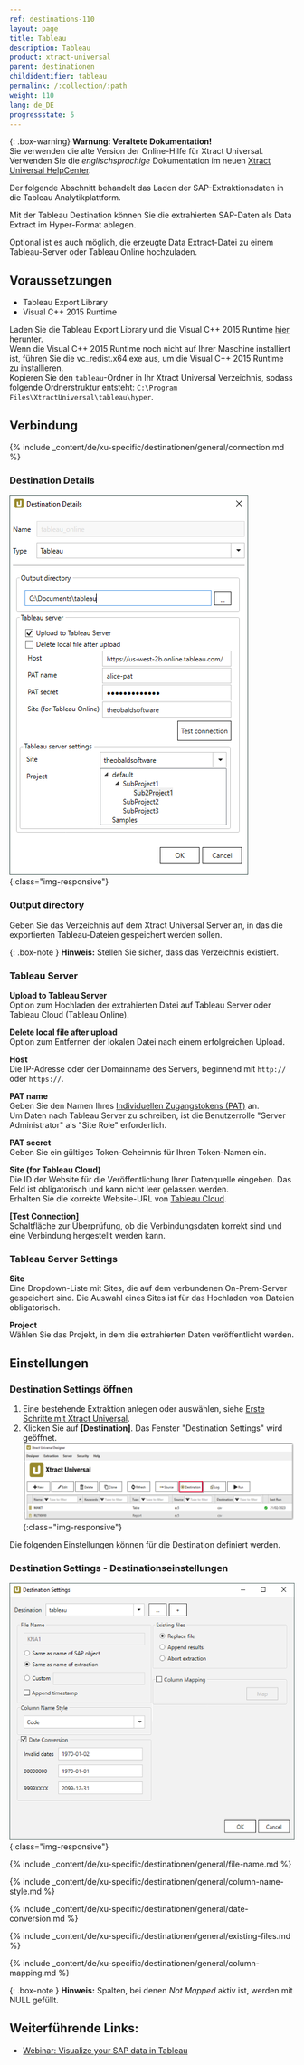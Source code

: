 ```yaml
---
ref: destinations-110
layout: page
title: Tableau
description: Tableau
product: xtract-universal
parent: destinationen
childidentifier: tableau
permalink: /:collection/:path
weight: 110
lang: de_DE
progressstate: 5
---
```


{: .box-warning}
**Warnung: Veraltete Dokumentation!** <br>
Sie verwenden die alte Version der Online-Hilfe für Xtract Universal.<br>
Verwenden Sie die *englischsprachige* Dokumentation im neuen [Xtract Universal HelpCenter](https://helpcenter.theobald-software.com/xtract-universal/documentation/introduction/).


Der folgende Abschnitt behandelt das Laden der SAP-Extraktionsdaten in die Tableau Analytikplattform. 

Mit der Tableau Destination können Sie die extrahierten SAP-Daten als Data Extract im Hyper-Format ablegen.

Optional ist es auch möglich, die erzeugte Data Extract-Datei zu einem Tableau-Server oder Tableau Online hochzuladen.

## Voraussetzungen

- Tableau Export Library
- Visual C++ 2015 Runtime

Laden Sie die Tableau Export Library und die Visual C++ 2015 Runtime [hier](https://s3.eu-central-1.amazonaws.com/cdn-files.theobald-software.com/download/XtractUniversal/tableau.zip) herunter.<br>
Wenn die Visual C++ 2015 Runtime noch nicht auf Ihrer Maschine installiert ist, führen Sie die vc_redist.x64.exe aus, um die Visual C++ 2015 Runtime zu installieren.<br>
Kopieren Sie den `tableau`-Ordner in Ihr Xtract Universal Verzeichnis, sodass folgende Ordnerstruktur entsteht: `C:\Program Files\XtractUniversal\tableau\hyper`.

## Verbindung

{% include _content/de/xu-specific/destinationen/general/connection.md %}	

### Destination Details

![tableauDestinationDetails-hyper](/img/content/tableauDestinationDetails-hyper.png){:class="img-responsive"}

### Output directory
Geben Sie das Verzeichnis auf dem Xtract Universal Server an, in das die exportierten Tableau-Dateien gespeichert werden sollen.

{: .box-note }
**Hinweis:** Stellen Sie sicher, dass das Verzeichnis existiert.

### Tableau Server
**Upload to Tableau Server** <br>
Option zum Hochladen der extrahierten Datei auf Tableau Server oder Tableau Cloud (Tableau Online).<br>

**Delete local file after upload**<br>
Option zum Entfernen der lokalen Datei nach einem erfolgreichen Upload.

**Host** <br>
Die IP-Adresse oder der Domainname des Servers, beginnend mit `http://` oder `https://`.

**PAT name**<br>
Geben Sie den Namen Ihres [Individuellen Zugangstokens (PAT)](https://help.tableau.com/current/api/rest_api/en-us/REST/rest_api_concepts_auth.htm#make-a-sign-in-request-with-a-personal-access-token) an.<br>
Um Daten nach Tableau Server zu schreiben, ist die Benutzerrolle "Server Administrator" als "Site Role" erforderlich.<br>

**PAT secret**<br>
Geben Sie ein gültiges Token-Geheimnis für Ihren Token-Namen ein.

**Site (for Tableau Cloud)** <br>
Die ID der Website für die Veröffentlichung Ihrer Datenquelle eingeben. 
Das Feld ist obligatorisch und kann nicht leer gelassen werden.<br>
Erhalten Sie die korrekte Website-URL von [Tableau Cloud](https://online.tableau.com/#/site/Site/workbooks).

**[Test Connection]**<br>
Schaltfläche zur Überprüfung, ob die Verbindungsdaten korrekt sind und eine Verbindung hergestellt werden kann.

### Tableau Server Settings
**Site**<br>
Eine Dropdown-Liste mit Sites, die auf dem verbundenen On-Prem-Server gespeichert sind. Die Auswahl eines Sites ist für das Hochladen von Dateien obligatorisch. 

**Project**<br>
Wählen Sie das Projekt, in dem die extrahierten Daten veröffentlicht werden. 


## Einstellungen

### Destination Settings öffnen

1. Eine bestehende Extraktion anlegen oder auswählen, siehe [Erste Schritte mit Xtract Universal](../erste-schritte/eine-neue-extraktion-anlegen).
2. Klicken Sie auf **[Destination]**. Das Fenster "Destination Settings" wird geöffnet.
![Destination-settings](/img/content/xu/xu_designer_destination.png){:class="img-responsive"}

Die folgenden Einstellungen können für die Destination definiert werden. 
  
### Destination Settings - Destinationseinstellungen
![Tableau-Extraction-Specific-Settings](/img/content/Tableau-Extraction-Specific-Settings.png){:class="img-responsive"}                    
  
{% include _content/de/xu-specific/destinationen/general/file-name.md %}

{% include _content/de/xu-specific/destinationen/general/column-name-style.md %}

{% include _content/de/xu-specific/destinationen/general/date-conversion.md %}

{% include _content/de/xu-specific/destinationen/general/existing-files.md %}

{% include _content/de/xu-specific/destinationen/general/column-mapping.md %}

{: .box-note }
**Hinweis:** Spalten, bei denen *Not Mapped* aktiv ist, werden mit NULL gefüllt.

## Weiterführende Links:
- [Webinar: Visualize your SAP data in Tableau](https://www.youtube.com/watch?v=X6T3NfVDhJE)
